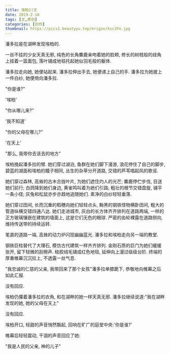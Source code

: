 ```yaml
---
title: 埃柏1|文
date: 2019-2-16
tags: [文,原创]
categories: [创作]
thumbnail: https://pics1.beautyyu.top/origin/ksc3Yn.jpg
---
```


潘多拉是在湖畔发现埃柏的.

一丝不挂的少女天真无邪, 纯色的长角麋鹿亲吻着她的脸颊, 修长的树枝般的歧角上挂着一篮面包, 落叶铺成地毯托起她似羽毛般的躯体.

潘多拉走向她, 她便站起来. 潘多拉伸出手去, 她便递上自己的手. 潘多拉为她披上一件白纱, 她便倚向潘多拉.

"你是谁?"

'埃柏'

"你从哪儿来?"

'我不知道'

"你的父母在哪儿?"

'在天上'

"那么, 我带你去该去的地方"

埃柏挽起潘多拉的臂. 她们穿过湖泊, 鱼群在她们脚下漫游, 浪花停住了自己的脚步, 碧蓝的湖面和埃柏的瞳子相同, 丛生的杂草分开道路, 交错的芦苇唱起风的歌谣.

她们穿过森林, 高耸的古木合拢叶片, 为她们遮住灼人的光芒; 麋鹿停伫步伐, 目送她们前行; 白鸽降到她们身边, 黄雀鸣叫着为她们引路; 粗壮的根节交错盘旋, 铺平一条小径; 灰兔和松鼠亦步亦趋地追随她们. 素净的白纱轻轻垂落.

她们穿过田间, 长而沉重的稻穗向她们轻轻点头, 黝黑的钢铁怪物横卧田间, 粗大的管道纵横交错四通八达. 她们走进城市, 灰白的长方体齐齐排列在道路两端, 一样的正方玻璃镶嵌在建筑的墙面上, 这是它们无色的眼球. 严密的齿轮裸露在道路侧向, 维持传送带的持续运转.

笔直的道路一端, 高耸的动力炉闪现幽幽蓝光. 潘多拉和埃柏走向另一端的教堂. 

钢铁巨柱替代了大理石, 模仿古代建筑一样齐齐排列. 金刚石质的巨门为她们缓缓张开, 留下轻微的刮擦声. 硅胶绒毛铺成红色地毯, 延伸向上漫过级级台阶. 终端的厚重帷幕沉沉拉上, 不透露一丝气息.

"我忠诚的仁慈的父亲, 我带回来了那个女孩"潘多拉单膝跪下, 恭敬地向帷幕之后如此汇报.

没有回应.

埃柏仍攥着潘多拉的衣角, 和在湖畔的她一样天真无邪. 潘多拉继续说道:"我在湖畔发现的她, 她的父母在天上"

没有回应.

埃柏开口, 轻甜的声音悄然飘起, 回响在旷广的庭堂中央:'你是谁?'

帷幕后轻轻震动, 干涸的声音回应了她:

"我是人民的父亲, 神的儿子"

